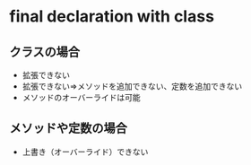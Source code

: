 # final declaration with class

## クラスの場合

- 拡張できない
- 拡張できない=>メソッドを追加できない、定数を追加できない
- メソッドのオーバーライドは可能

## メソッドや定数の場合

- 上書き（オーバーライド）できない
